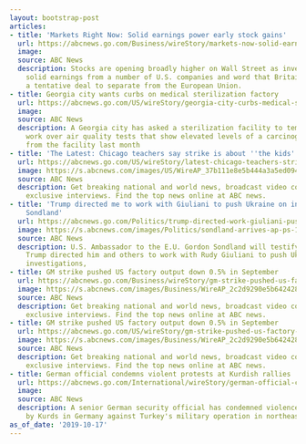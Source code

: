 ```yaml
---
layout: bootstrap-post
articles:
- title: 'Markets Right Now: Solid earnings power early stock gains'
  url: https://abcnews.go.com/Business/wireStory/markets-now-solid-earnings-power-early-stock-gains-66343151
  image: 
  source: ABC News
  description: Stocks are opening broadly higher on Wall Street as investors applauded
    solid earnings from a number of U.S. companies and word that Britain had reached
    a tentative deal to separate from the European Union.
- title: Georgia city wants curbs on medical sterilization factory
  url: https://abcnews.go.com/US/wireStory/georgia-city-curbs-medical-sterilization-factory-66343084
  image: 
  source: ABC News
  description: A Georgia city has asked a sterilization facility to temporarily stop
    work over air quality tests that show elevated levels of a carcinogen that leaked
    from the facility last month
- title: 'The Latest: Chicago teachers say strike is about ''the kids'''
  url: https://abcnews.go.com/US/wireStory/latest-chicago-teachers-strike-kids-66343083
  image: https://s.abcnews.com/images/US/WireAP_37b111e8e5b444a3a5ed094f7da8093b_16x9_992.jpg
  source: ABC News
  description: Get breaking national and world news, broadcast video coverage, and
    exclusive interviews. Find the top news online at ABC news.
- title: 'Trump directed me to work with Giuliani to push Ukraine on investigations:
    Sondland'
  url: https://abcnews.go.com/Politics/trump-directed-work-giuliani-push-ukraine-investigations-sondland/story?id=66341931
  image: https://s.abcnews.com/images/Politics/sondland-arrives-ap-ps-191017_hpMain_16x9_992.jpg
  source: ABC News
  description: U.S. Ambassador to the E.U. Gordon Sondland will testify President
    Trump directed him and others to work with Rudy Giuliani to push Ukraine to announce
    investigations,
- title: GM strike pushed US factory output down 0.5% in September
  url: https://abcnews.go.com/Business/wireStory/gm-strike-pushed-us-factory-output-05-september-66342527
  image: https://s.abcnews.com/images/Business/WireAP_2c2d9290e5b642428b7b90ded8d07f7f_16x9_992.jpg
  source: ABC News
  description: Get breaking national and world news, broadcast video coverage, and
    exclusive interviews. Find the top news online at ABC news.
- title: GM strike pushed US factory output down 0.5% in September
  url: https://abcnews.go.com/US/wireStory/gm-strike-pushed-us-factory-output-05-september-66342857
  image: https://s.abcnews.com/images/Business/WireAP_2c2d9290e5b642428b7b90ded8d07f7f_16x9_992.jpg
  source: ABC News
  description: Get breaking national and world news, broadcast video coverage, and
    exclusive interviews. Find the top news online at ABC news.
- title: German official condemns violent protests at Kurdish rallies
  url: https://abcnews.go.com/International/wireStory/german-official-condemns-violent-protests-kurdish-rallies-66342822
  image: 
  source: ABC News
  description: A senior German security official has condemned violence during protests
    by Kurds in Germany against Turkey's military operation in northeastern Syria
as_of_date: '2019-10-17'
---
```



